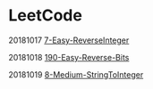 # LeetCode



20181017 [7-Easy-ReverseInteger](./7-Easy-ReverseInteger.md)

20181018 [190-Easy-Reverse-Bits](./190-Easy-Reverse-Bits.md)

20181019 [8-Medium-StringToInteger](./8-Medium-StringToInteger.md)

